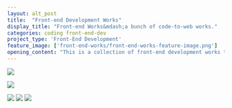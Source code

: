 ```yaml
---
layout: alt_post
title:  "Front-end Development Works"
display_title: "Front-end Works&mdash;a bunch of code-to-web works."
categories: coding front-end-dev
project_type: 'Front-End Development'
feature_image: ['front-end-works/front-end-works-feature-image.png']
opening_content: "This is a collection of front-end development works that I've done during my employments. Apart from being a full time designer, I love to build stuff with my computer. And the closes to coding for me is web front-end development. All of the web pages/projects that I've done are mobile-friendly. Like most developers, I am capable of using many different front-end frameworks like Foundation, Bootstrap, React, etc.<br/><br/> Since I am a full-time designer and front-end developer at Misfit, this page will be constantly updated. Also, linked with most of the images below are the actual pages (except for the ones that were ran as short campaigns) so check them out for yourself.<br/><br/> Some of the works below were designed by me, all of them are crafted by me."
---
```


<a href="http://misfit.com/campaign/lumenati/" target="\_blank"><img src="{{ site.baseurl }}/assets/img/front-end-works/front-end-misfit-lumenati-sxsw.png"></a>


<a href="http://misfit.com/wheretobuy" target="\_blank"><img src="{{ site.baseurl }}/assets/img/front-end-works/front-end-misfit-where-to-buy.png"></a>


<img src="{{ site.baseurl }}/assets/img/front-end-works/front-end-misfit-mothersday.png">


<img src="{{ site.baseurl }}/assets/img/front-end-works/front-end-misfit-mothersday-mobile-3.png">


<img src="{{ site.baseurl }}/assets/img/front-end-works/front-end-misfit-referral.png">
